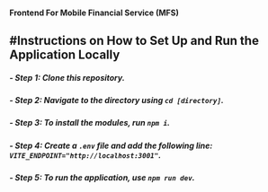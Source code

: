 #### Frontend For Mobile Financial Service (MFS)

## #Instructions on How to Set Up and Run the Application Locally

##### - Step 1: Clone this repository.  
##### - Step 2: Navigate to the directory using `cd [directory]`.  
##### - Step 3: To install the modules, run `npm i`.  
##### - Step 4: Create a `.env` file and add the following line: `VITE_ENDPOINT="http://localhost:3001"`.  
##### - Step 5: To run the application, use `npm run dev`.  
